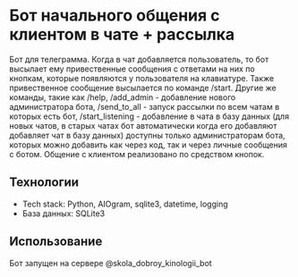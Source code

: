 # Бот начального общения с клиентом в чате + рассылка
Бот для телеграмма. Когда в чат добавляется пользователь, то бот высылает ему привественные сообщения с ответами на них по кнопкам, которые появляются у пользователя на клавиатуре. Также привественное сообщение высылается по команде /start.
Другие же команды, такие как /help, /add_admin - добавление нового администратора бота, /send_to_all - запуск рассылки по всем чатам в которых есть бот, /start_listening - добавление в чата в базу данных (для новых чатов, в старых чатах бот автоматически когда его добавляют добавляет чат в базу данных) доступны только администраторам бота, которых можно добавить как через код, так и через личные сообщения с ботом. Общение с клиентом реализовано по средством кнопок.

## Технологии
- Tech stack: Python, AIOgram, sqlite3, datetime, logging
- База данных: SQLite3

## Использование
Бот запущен на сервере @skola_dobroy_kinologii_bot
